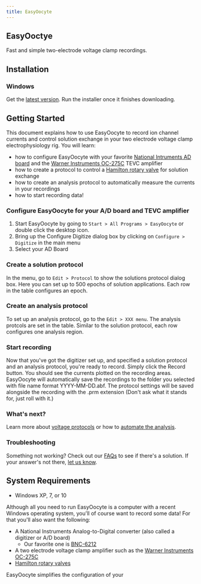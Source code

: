 ```yaml
---
title: EasyOocyte
---
```


## EasyOoctye

Fast and simple two-electrode voltage clamp recordings.

## Installation

### Windows

Get the [latest version](). Run the installer once it finishes downloading.

## Getting Started

This document explains how to use EasyOocyte to record ion channel currents and control solution exchange in your two electrode voltage clamp electrophysiology rig. You will learn:

* how to configure EasyOocyte with your favorite [National Intruments AD board](http://www.ni.com/en-us/shop/select/multifunction-io-device) and the [Warner Instruments OC-275C](https://www.warneronline.com/product_info.cfm?id=168) TEVC amplifier
* how to create a protocol to control a [Hamilton rotary valve](https://www.hamiltoncompany.com/products/liquid-handling-components/valve-positioner) for solution exchange
* how to create an analysis protocol to automatically measure the currents in your recordings
* how to start recording data!

### Configure EasyOocyte for your A/D board and TEVC amplifier

1. Start EasyOocyte by going to `Start > All Programs > EasyOocyte` or double click the desktop icon.
    ![]()
2. Bring up the Configure Digitize dialog box by clicking on `Configure > Digitize` in the main menu
    ![]()
3. Select your AD Board

### Create a solution protocol

In the menu, go to `Edit > Protocol` to show the solutions protocol dialog box. Here you can set up to 500 epochs of solution applications. Each row in the table configures an epoch.

### Create an analysis protocol

To set up an analysis protocol, go to the `Edit > XXX menu`. The analysis protcols are set in the table. Similar to the solution protocol, each row configures one analysis region.

### Start recording

Now that you've got the digitizer set up, and specified a solution protocol and an analysis protocol, you're ready to record. Simply click the Record button. You should see the currents plotted on the recording areas. EasyOocyte will automatically save the recordings to the folder you selected with file name format YYYY-MM-DD.abf. The protocol settings will be saved alongside the recording with the .prm extension (Don't ask what it stands for, just roll with it.)

### What's next?

Learn more about [voltage protocols](voltage-protocol.html) or how to [automate the analysis](auto-analysis.html).

### Troubleshooting

Something not working? Check out our [FAQs](faq.html) to see if there's a solution.  If your answer's not there, [let us know](contact.html).

## System Requirements

* Windows XP, 7, or 10

Although all you need to run EasyOocyte is a computer with a recent Windows operating system, you'll of course want to record some data! For that you'll also want the following:

* A National Instruments Analog-to-Digital converter (also called a digitizer or A/D board)
    - Our favorite one is [BNC-6212](http://sine.ni.com/nips/cds/view/p/lang/en/nid/207097)
* A two electrode voltage clamp amplifier such as the [Warner Instruments OC-275C](https://www.warneronline.com/product_info.cfm?id=168)
* [Hamilton rotary valves](https://www.hamiltoncompany.com/products/liquid-handling-components/valve-positioner)


EasyOocyte simplifies the configuration of your 
